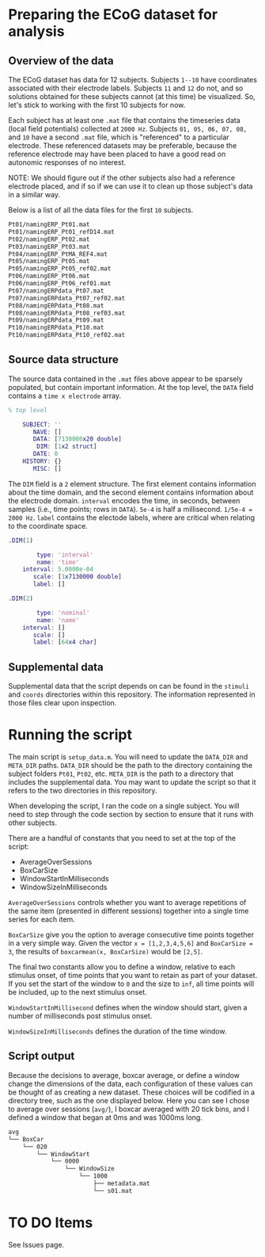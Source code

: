 Preparing the ECoG dataset for analysis
=======================================

Overview of the data
--------------------
The ECoG dataset has data for 12 subjects. Subjects `1--10` have
coordinates associated with their electrode labels. Subjects `11` and
`12` do not, and so solutions obtained for these subjects cannot (at
this time) be visualized. So, let's stick to working with the first 10
subjects for now.

Each subject has at least one `.mat` file that contains the timeseries
data (local field potentials) collected at `2000 Hz`. Subjects `01, 05,
06, 07, 08,` and `10` have a second `.mat` file, which is "referenced"
to a particular electrode. These referenced datasets may be preferable,
because the reference electrode may have been placed to have a good read
on autonomic responses of no interest. 

NOTE: We should figure out if the other subjects also had a reference
electrode placed, and if so if we can use it to clean up those subject's
data in a similar way.

Below is a list of all the data files for the first `10` subjects.

```bash
Pt01/namingERP_Pt01.mat
Pt01/namingERP_Pt01_refD14.mat
Pt02/namingERP_Pt02.mat
Pt03/namingERP_Pt03.mat
Pt04/namingERP_PtMA_REF4.mat
Pt05/namingERP_Pt05.mat
Pt05/namingERP_Pt05_ref02.mat
Pt06/namingERP_Pt06.mat
Pt06/namingERP_Pt06_ref01.mat
Pt07/namingERPdata_Pt07.mat
Pt07/namingERPdata_Pt07_ref02.mat
Pt08/namingERPdata_Pt08.mat
Pt08/namingERPdata_Pt08_ref03.mat
Pt09/namingERPdata_Pt09.mat
Pt10/namingERPdata_Pt10.mat
Pt10/namingERPdata_Pt10_ref02.mat
```

Source data structure
---------------------
The source data contained in the `.mat` files above appear to be
sparsely populated, but contain important information. At the top level,
the `DATA` field contains a `time x electrode` array.

```matlab
% top level

    SUBJECT: ''
       NAVE: []
       DATA: [7130000x20 double]
        DIM: [1x2 struct]
       DATE: 0
    HISTORY: {}
       MISC: []
```

The `DIM` field is a `2` element structure. The first element contains
information about the time domain, and the second element contains
information about the electrode domain. `interval` encodes the
time, in seconds, between samples (i.e., time points; rows in `DATA`).
`5e-4` is half a millisecond. `1/5e-4 = 2000 Hz`. `label` contains the
electode labels, where are critical when relating to the coordinate
space.

```matlab
.DIM(1)

        type: 'interval'
        name: 'time'
    interval: 5.0000e-04
       scale: [1x7130000 double]
       label: []
```
```matlab
.DIM(2)

        type: 'nominal'
        name: 'name'
    interval: []
       scale: []
       label: [64x4 char]
```

Supplemental data
-----------------
Supplemental data that the script depends on can be found in the
`stimuli` and `coords` directories within this repository. The
information represented in those files clear upon inspection.


Running the script
==================
The main script is `setup_data.m`. You will need to update the
`DATA_DIR` and `META_DIR` paths. `DATA_DIR` should be the path to the
directory containing the subject folders `Pt01`, `Pt02`, etc. `META_DIR`
is the path to a directory that includes the supplemental data. You may
want to update the script so that it refers to the two directories in
this repository.

When developing the script, I ran the code on a single subject. You will
need to step through the code section by section to ensure that it runs
with other subjects.

There are a handful of constants that you need to set at the top of the
script:

- AverageOverSessions
- BoxCarSize
- WindowStartInMilliseconds
- WindowSizeInMilliseconds

`AverageOverSessions` controls whether you want to average repetitions
of the same item (presented in different sessions) together into a
single time series for each item.

`BoxCarSize` give you the option to average consecutive time points
together in a very simple way. Given the vector `x = [1,2,3,4,5,6]` and
`BoxCarSize = 3`, the results of `boxcarmean(x, BoxCarSize)` would be
`[2,5]`.

The final two constants allow you to define a window, relative to each
stimulus onset, of time points that you want to retain as part of your
dataset. If you set the start of the window to `0` and the size to
`inf`, all time points will be included, up to the next stimulus onset.

`WindowStartInMillisecond` defines when the window should start, given a
number of milliseconds post stimulus onset.

`WindowSizeInMilliseconds` defines the duration of the time window.

Script output
-------------
Because the decisions to average, boxcar average, or define a window
change the dimensions of the data, each configuration of these values
can be thought of as creating a new dataset. These choices will be
codified in a directory tree, such as the one displayed below. Here you
can see I chose to average over sessions (`avg/`), I boxcar averaged
with 20 tick bins, and I defined a window that began at 0ms and was
1000ms long.

```bash
avg
└── BoxCar
    └── 020
        └── WindowStart
            └── 0000
                └── WindowSize
                    └── 1000
                        ├── metadata.mat
                        └── s01.mat
```

TO DO Items
===========
See Issues page.
